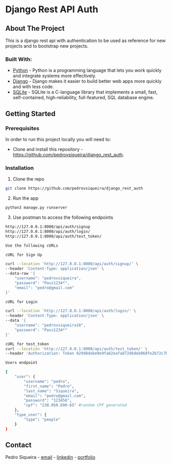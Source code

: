 # Django Rest API Auth

## About The Project

This is a django rest api with authentication to be used as reference for new projects and to bootstrap new projects.

### Built With:

- [Python](https://www.python.org/) - Python is a programming language that lets you work quickly and integrate systems more effectively.
- [Django](https://www.djangoproject.com/) - Django makes it easier to build better web apps more quickly and with less code.
- [SQLite](https://www.sqlite.org/) - SQLite is a C-language library that implements a small, fast, self-contained, high-reliability, full-featured, SQL database engine.

<!-- GETTING STARTED -->

## Getting Started

<!-- PLACEHOLDER FOR PROJECT OVERVIEW -->

### Prerequisites

In order to run this project locally you will need to:

- Clone and install this repository - https://github.com/pedrovsiqueira/django_rest_auth.

### Installation

1. Clone the repo

```sh
git clone https://github.com/pedrovsiqueira/django_rest_auth
```

2. Run the app

```sh
python3 manage.py runserver
```

3. Use postman to access the following endpoints

```sh
http://127.0.0.1:8000/api/auth/signup
http://127.0.0.1:8000/api/auth/login/
http://127.0.0.1:8000/api/auth/test_token/

Use the following cURLs

cURL for Sign Up

curl --location 'http://127.0.0.1:8000/api/auth/signup/' \
--header 'Content-Type: application/json' \
--data-raw '{
    "username": "pedrovsiqueira",
    "password": "Pass1234*",
    "email": "pedro@gmail.com"
}'

cURL for Login

curl --location 'http://127.0.0.1:8000/api/auth/login/' \
--header 'Content-Type: application/json' \
--data '{
    "username": "pedrovsiqueira18",
    "password": "Pass1234*"
}'

cURL for test_token
curl --location 'http://127.0.0.1:8000/api/auth/test_token/' \
--header 'Authorization: Token 829d8debe9e9fa62eafa872d6deb868fe2b72c7b'

Users endpoint

{
    "user": {
        "username": "pedro",
        "first_name": "Pedro",
        "last_name": "Siqueira",
        "email": "pedro@gmail.com",
        "password": "123456",
        "cpf": "238.050.690-65" #random CPF generated
    },
    "type_user": {
        "type": "people"
    }
}

```

<!-- CONTACT -->

## Contact

Pedro Siqueira - [email](mailto:pedro.v.siqueira@gmail.com) - [linkedin](https://www.linkedin.com/in/pedrovsiqueira/) - [portfolio](http://pedrosiqueira.com.br/)
